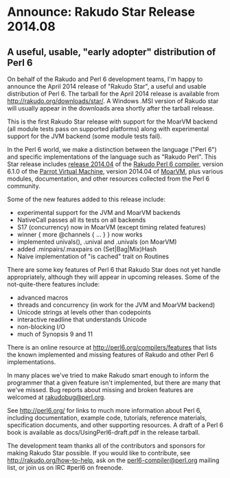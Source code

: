 # Announce: Rakudo Star Release 2014.08

## A useful, usable, "early adopter" distribution of Perl 6

On behalf of the Rakudo and Perl 6 development teams, I'm happy to
announce the April 2014 release of "Rakudo Star", a useful and usable
distribution of Perl 6. The tarball for the April 2014 release is
available from <http://rakudo.org/downloads/star/>. A Windows .MSI
version of Rakudo star will usually appear in the downloads area
shortly after the tarball release.

This is the first Rakudo Star release with support for the MoarVM
backend (all module tests pass on supported platforms) along with
experimental support for the JVM backend (some module tests fail).

In the Perl 6 world, we make a distinction between the language
("Perl 6") and specific implementations of the language such as
"Rakudo Perl". This Star release includes [release 2014.04] of the
[Rakudo Perl 6 compiler], version 6.1.0 of the [Parrot Virtual
Machine], version 2014.04 of [MoarVM], plus various modules,
documentation, and other resources collected from the Perl 6
community.

[release 2014.04]:
    https://github.com/rakudo/rakudo/blob/nom/docs/announce/2014.04.md
[Rakudo Perl 6 compiler]: http://github.com/rakudo/rakudo
[Parrot Virtual Machine]: http://parrot.org
[MoarVM]: http://moarvm.org/

Some of the new features added to this release include:

* experimental support for the JVM and MoarVM backends
* NativeCall passes all its tests on all backends
* S17 (concurrency) now in MoarVM (except timing related features)
* winner { more @channels { ... } } now works
* implemented univals(), .unival and .univals (on MoarVM)
* added .minpairs/.maxpairs on (Set|Bag|Mix)Hash
* Naive implementation of "is cached" trait on Routines

There are some key features of Perl 6 that Rakudo Star does not yet
handle appropriately, although they will appear in upcoming releases.
Some of the not-quite-there features include:

  * advanced macros
  * threads and concurrency (in work for the JVM and MoarVM backend)
  * Unicode strings at levels other than codepoints
  * interactive readline that understands Unicode
  * non-blocking I/O
  * much of Synopsis 9 and 11

There is an online resource at <http://perl6.org/compilers/features>
that lists the known implemented and missing features of Rakudo and
other Perl 6 implementations.

In many places we've tried to make Rakudo smart enough to inform the
programmer that a given feature isn't implemented, but there are many
that we've missed. Bug reports about missing and broken features are
welcomed at <rakudobug@perl.org>.

See <http://perl6.org/> for links to much more information about
Perl 6, including documentation, example code, tutorials, reference
materials, specification documents, and other supporting resources. A
draft of a Perl 6 book is available as docs/UsingPerl6-draft.pdf in
the release tarball.

The development team thanks all of the contributors and sponsors for
making Rakudo Star possible. If you would like to contribute, see
<http://rakudo.org/how-to-help>, ask on the <perl6-compiler@perl.org>
mailing list, or join us on IRC \#perl6 on freenode.
